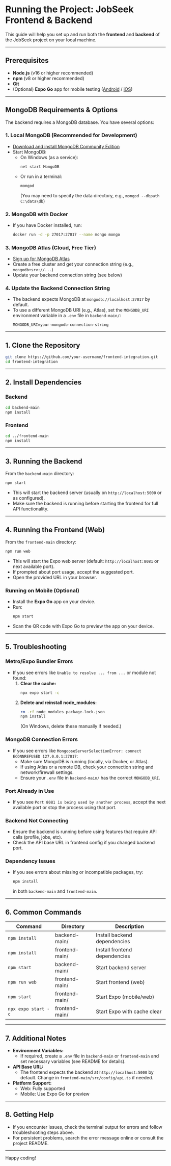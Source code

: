# Running the Project: JobSeek Frontend & Backend

This guide will help you set up and run both the **frontend** and **backend** of the JobSeek project on your local machine.

---

## Prerequisites

- **Node.js** (v16 or higher recommended)
- **npm** (v8 or higher recommended)
- **Git**
- (Optional) **Expo Go** app for mobile testing ([Android](https://play.google.com/store/apps/details?id=host.exp.exponent) / [iOS](https://apps.apple.com/app/expo-go/id982107779))

---

## MongoDB Requirements & Options

The backend requires a MongoDB database. You have several options:

### 1. **Local MongoDB (Recommended for Development)**
- [Download and install MongoDB Community Edition](https://www.mongodb.com/try/download/community)
- Start MongoDB:
  - On Windows (as a service):
    ```sh
    net start MongoDB
    ```
  - Or run in a terminal:
    ```sh
    mongod
    ```
    (You may need to specify the data directory, e.g., `mongod --dbpath C:\data\db`)

### 2. **MongoDB with Docker**
- If you have Docker installed, run:
  ```sh
  docker run -d -p 27017:27017 --name mongo mongo
  ```

### 3. **MongoDB Atlas (Cloud, Free Tier)**
- [Sign up for MongoDB Atlas](https://www.mongodb.com/cloud/atlas/register)
- Create a free cluster and get your connection string (e.g., `mongodb+srv://...`)
- Update your backend connection string (see below)

### 4. **Update the Backend Connection String**
- The backend expects MongoDB at `mongodb://localhost:27017` by default.
- To use a different MongoDB URI (e.g., Atlas), set the `MONGODB_URI` environment variable in a `.env` file in `backend-main/`:
  ```env
  MONGODB_URI=your-mongodb-connection-string
  ```

---

## 1. Clone the Repository

```sh
git clone https://github.com/your-username/frontend-integration.git
cd frontend-integration
```

---

## 2. Install Dependencies

### Backend
```sh
cd backend-main
npm install
```

### Frontend
```sh
cd ../frontend-main
npm install
```

---

## 3. Running the Backend

From the `backend-main` directory:

```sh
npm start
```
- This will start the backend server (usually on `http://localhost:5000` or as configured).
- Make sure the backend is running before starting the frontend for full API functionality.

---

## 4. Running the Frontend (Web)

From the `frontend-main` directory:

```sh
npm run web
```
- This will start the Expo web server (default: `http://localhost:8081` or next available port).
- If prompted about port usage, accept the suggested port.
- Open the provided URL in your browser.

### Running on Mobile (Optional)
- Install the **Expo Go** app on your device.
- Run:
  ```sh
  npm start
  ```
- Scan the QR code with Expo Go to preview the app on your device.

---

## 5. Troubleshooting

### Metro/Expo Bundler Errors
- If you see errors like `Unable to resolve ... from ...` or module not found:
  1. **Clear the cache:**
     ```sh
     npx expo start -c
     ```
  2. **Delete and reinstall node_modules:**
     ```sh
     rm -rf node_modules package-lock.json
     npm install
     ```
     (On Windows, delete these manually if needed.)

### MongoDB Connection Errors
- If you see errors like `MongooseServerSelectionError: connect ECONNREFUSED 127.0.0.1:27017`:
  - Make sure MongoDB is running (locally, via Docker, or Atlas).
  - If using Atlas or a remote DB, check your connection string and network/firewall settings.
  - Ensure your `.env` file in `backend-main/` has the correct `MONGODB_URI`.

### Port Already in Use
- If you see `Port 8081 is being used by another process`, accept the next available port or stop the process using that port.

### Backend Not Connecting
- Ensure the backend is running before using features that require API calls (profile, jobs, etc).
- Check the API base URL in frontend config if you changed backend port.

### Dependency Issues
- If you see errors about missing or incompatible packages, try:
  ```sh
  npm install
  ```
  in both `backend-main` and `frontend-main`.

---

## 6. Common Commands

| Command                | Directory         | Description                       |
|------------------------|-------------------|-----------------------------------|
| `npm install`          | backend-main/     | Install backend dependencies      |
| `npm install`          | frontend-main/    | Install frontend dependencies     |
| `npm start`            | backend-main/     | Start backend server              |
| `npm run web`          | frontend-main/    | Start frontend (web)              |
| `npm start`            | frontend-main/    | Start Expo (mobile/web)           |
| `npx expo start -c`    | frontend-main/    | Start Expo with cache clear       |

---

## 7. Additional Notes

- **Environment Variables:**
  - If required, create a `.env` file in `backend-main` or `frontend-main` and set necessary variables (see README for details).
- **API Base URL:**
  - The frontend expects the backend at `http://localhost:5000` by default. Change in `frontend-main/src/config/api.ts` if needed.
- **Platform Support:**
  - Web: Fully supported
  - Mobile: Use Expo Go for preview

---

## 8. Getting Help

- If you encounter issues, check the terminal output for errors and follow troubleshooting steps above.
- For persistent problems, search the error message online or consult the project README.

---

Happy coding! 